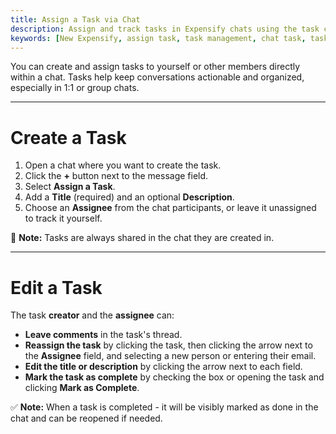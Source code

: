 ```yaml
---
title: Assign a Task via Chat
description: Assign and track tasks in Expensify chats using the task creation and assignment features.
keywords: [New Expensify, assign task, task management, chat task, task tracking]
---
```


You can create and assign tasks to yourself or other members directly within a chat. Tasks help keep conversations actionable and organized, especially in 1:1 or group chats.

---

# Create a Task

1. Open a chat where you want to create the task.
2. Click the **+** button next to the message field.
3. Select **Assign a Task**.
4. Add a **Title** (required) and an optional **Description**.
5. Choose an **Assignee** from the chat participants, or leave it unassigned to track it yourself.

📌 **Note:** Tasks are always shared in the chat they are created in.

---

# Edit a Task

The task **creator** and the **assignee** can:

- **Leave comments** in the task's thread.
- **Reassign the task** by clicking the task, then clicking the arrow next to the **Assignee** field, and selecting a new person or entering their email.
- **Edit the title or description** by clicking the arrow next to each field.
- **Mark the task as complete** by checking the box or opening the task and clicking **Mark as Complete**.

✅ **Note:** When a task is completed - it will be visibly marked as done in the chat and can be reopened if needed.

